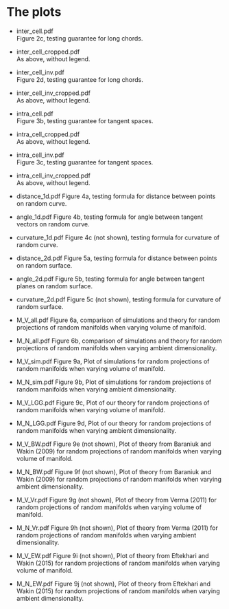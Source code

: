 # The plots

* inter_cell.pdf  
Figure 2c, testing guarantee for long chords.
* inter_cell_cropped.pdf  
As above, without legend.
* inter_cell_inv.pdf  
Figure 2d, testing guarantee for long chords.
* inter_cell_inv_cropped.pdf  
As above, without legend.

* intra_cell.pdf  
Figure 3b, testing guarantee for tangent spaces.
* intra_cell_cropped.pdf  
As above, without legend.
* intra_cell_inv.pdf  
Figure 3c, testing guarantee for tangent spaces.
* intra_cell_inv_cropped.pdf  
As above, without legend.

* distance_1d.pdf
Figure 4a, testing formula for distance between points on random curve.
* angle_1d.pdf
Figure 4b, testing formula for angle between tangent vectors on random curve.
* curvature_1d.pdf
Figure 4c (not shown), testing formula for curvature of random curve.

* distance_2d.pdf
Figure 5a, testing formula for distance between points on random surface.
* angle_2d.pdf
Figure 5b, testing formula for angle between tangent planes on random surface.
* curvature_2d.pdf
Figure 5c (not shown), testing formula for curvature of random surface.

* M_V_all.pdf
Figure 6a, comparison of simulations and theory for random projections of 
random manifolds when varying volume of manifold.
* M_N_all.pdf
Figure 6b, comparison of simulations and theory for random projections of 
random manifolds when varying ambient dimensionality.
* M_V_sim.pdf
Figure 9a, Plot of simulations for random projections of random manifolds when 
varying volume of manifold.
* M_N_sim.pdf
Figure 9b, Plot of simulations for random projections of random manifolds when 
varying ambient dimensionality.
* M_V_LGG.pdf
Figure 9c, Plot of our theory for random projections of random manifolds when 
varying volume of manifold.
* M_N_LGG.pdf
Figure 9d, Plot of our theory for random projections of random manifolds when 
varying ambient dimensionality.
* M_V_BW.pdf
Figure 9e (not shown), Plot of theory from Baraniuk and Wakin (2009) for random
projections of random manifolds when varying volume of manifold.
* M_N_BW.pdf
Figure 9f (not shown), Plot of theory from Baraniuk and Wakin (2009) for random
projections of random manifolds when varying ambient dimensionality.
* M_V_Vr.pdf
Figure 9g (not shown), Plot of theory from Verma (2011) for random
projections of random manifolds when varying volume of manifold.
* M_N_Vr.pdf
Figure 9h (not shown), Plot of theory from Verma (2011) for random
projections of random manifolds when varying ambient dimensionality.
* M_V_EW.pdf
Figure 9i (not shown), Plot of theory from Eftekhari and Wakin (2015) for random
projections of random manifolds when varying volume of manifold.
* M_N_EW.pdf
Figure 9j (not shown), Plot of theory from Eftekhari and Wakin (2015) for random
projections of random manifolds when varying ambient dimensionality.
